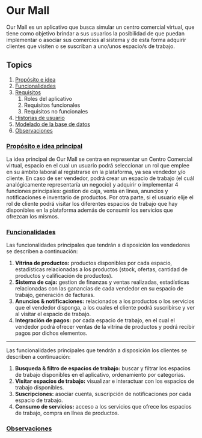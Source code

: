 # Our Mall #

Our Mall es un aplicativo que busca simular un centro comercial virtual, que tiene como objetivo brindar a sus usuarios la posibilidad de que puedan implementar o asociar sus comercios al sistema y de esta forma adquirir clientes que visiten o se suscriban a uno/unos espacio/s de trabajo.

## Topics ##

1. [Propósito e idea](#purpose)
2. [Funcionalidades](#funcionallity)
3. [Requisitos](./REQUIREMENTS.md)
   1. Roles del aplicativo
   2. Requisitos funcionales
   3. Requisitos no funcionales
4. [Historias de usuario](./USER-STORIES.md)
5. [Modelado de la base de datos](./MODELS.md)
6. [Observaciones](#notes)

### [Propósito e idea principal](#purpose) ###

La idea principal de Our Mall se centra en representar un Centro Comercial virtual, espacio en el cual un usuario podrá seleccionar un rol que emplee en su ámbito laboral al registrarse en la plataforma, ya sea vendedor y/o cliente. En caso de ser vendedor, podrá crear un espacio de trabajo (el cuál analógicamente representaría un negocio) y adquirir o implementar 4 funciones principales: gestion de caja, venta en linea, anuncios y notificaciones e inventario de productos. Por otra parte, si el usuario elije el rol de cliente podrá visitar los diferentes espacios de trabajo que hay disponibles en la plataforma además de consumir los servicios que ofrezcan los mismos.

### [Funcionalidades](#funcionallity) ###

Las funcionalidades principales que tendrán a disposición los vendedores se describen a continuación:

1. **Vitrina de productos:** productos disponibles por cada espacio, estadísticas relacionadas a los productos (stock, ofertas, cantidad de productos y calificación de productos).
2. **Sistema de caja:** gestion de finanzas y ventas realizadas, estadísticas relacionadas con las ganancias de cada vendedor en su espacio de trabajo, generación de facturas.
3. **Anuncios & notificaciones:** relacionados a los productos o los servicios que el vendedor disponga, a los cuales el cliente podrá suscribirse y ver al visitar el espacio de trabajo.
4. **Integración de pagos:** por cada espacio de trabajo, en el cual el vendedor podrá ofrecer ventas de la vitrina de productos y podrá recibir pagos por dichos elementos.

---

Las funcionalidades principales que tendrán a disposición los clientes se describen a continuación:

1. **Busqueda & filtro de espacios de trabajo:** buscar y filtrar los espacios de trabajo disponibles en el aplicativo, ordenamiento por categorias.
2. **Visitar espacios de trabajo:** visualizar e interactuar con los espacios de trabajo disponibles.
3. **Suscripciones:** asociar cuenta, suscripción de notificaciones por cada espacio de trabajo.
4. **Consumo de servicios:** acceso a los servicios que ofrece los espacios de trabajo, compra en línea de productos.

### [Observaciones](#notes) ###
